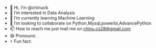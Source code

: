 - 👋 Hi, I’m @chinucb
- 👀 I’m interested in Data Analysis
- 🌱 I’m currently learning Machine Learning
- 💞️ I’m looking to collaborate on Python,Mysql,powerbi,AdvancePython
- 📫 How to reach me just mail me on chinu.cs28@gmail.com
- 😄 Pronouns: .
- ⚡ Fun fact:

<!---
chinucb/chinucb is a ✨ special ✨ repository because its `README.md` (this file) appears on your GitHub profile.
You can click the Preview link to take a look at your changes.
--->

